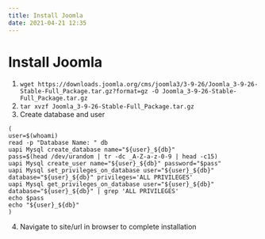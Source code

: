 ```yaml
---
title: Install Joomla
date: 2021-04-21 12:35
---
```


# Install Joomla

1. `wget https://downloads.joomla.org/cms/joomla3/3-9-26/Joomla_3-9-26-Stable-Full_Package.tar.gz?format=gz -O Joomla_3-9-26-Stable-Full_Package.tar.gz`
2. `tar xvzf Joomla_3-9-26-Stable-Full_Package.tar.gz` 
3. Create database and user
```
(
user=$(whoami)
read -p "Database Name: " db
uapi Mysql create_database name="${user}_${db}"
pass=$(head /dev/urandom | tr -dc _A-Z-a-z-0-9 | head -c15)
uapi Mysql create_user name="${user}_${db}" password="$pass"
uapi Mysql set_privileges_on_database user="${user}_${db}" database="${user}_${db}" privileges='ALL PRIVILEGES'
uapi Mysql get_privileges_on_database user="${user}_${db}" database="${user}_${db}" | grep 'ALL PRIVILEGES'
echo $pass
echo "${user}_${db}"
)
```
4. Navigate to site/url in browser to complete installation

